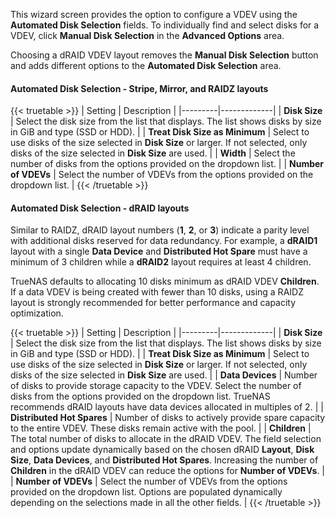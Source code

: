 &NewLine;

This wizard screen provides the option to configure a VDEV using the **Automated Disk Selection** fields.
To individually find and select disks for a VDEV, click **Manual Disk Selection** in the **Advanced Options** area.

Choosing a dRAID VDEV layout removes the **Manual Disk Selection** button and adds different options to the **Automated Disk Selection** area.

#### Automated Disk Selection - Stripe, Mirror, and RAIDZ layouts
{{< truetable >}}
| Setting | Description |
|---------|-------------|
| **Disk Size** | Select the disk size from the list that displays. The list shows disks by size in GiB and type (SSD or HDD). |
| **Treat Disk Size as Minimum** | Select to use disks of the size selected in **Disk Size** or larger. If not selected, only disks of the size selected in **Disk Size** are used. |
| **Width** | Select the number of disks from the options provided on the dropdown list. |
| **Number of VDEVs** | Select the number of VDEVs from the options provided on the dropdown list. |
{{< /truetable >}}

#### Automated Disk Selection - dRAID layouts

Similar to RAIDZ, dRAID layout numbers (**1**, **2**, or **3**) indicate a parity level with additional disks reserved for data redundancy.
For example, a **dRAID1** layout with a single **Data Device** and **Distributed Hot Spare** must have a minimum of 3 children while a **dRAID2** layout requires at least 4 children.

TrueNAS defaults to allocating 10 disks minimum as dRAID VDEV **Children**.
If a data VDEV is being created with fewer than 10 disks, using a RAIDZ layout is strongly recommended for better performance and capacity optimization.

{{< truetable >}}
| Setting | Description |
|---------|-------------|
| **Disk Size** | Select the disk size from the list that displays. The list shows disks by size in GiB and type (SSD or HDD). |
| **Treat Disk Size as Minimum** | Select to use disks of the size selected in **Disk Size** or larger. If not selected, only disks of the size selected in **Disk Size** are used. |
| **Data Devices** | Number of disks to provide storage capacity to the VDEV. Select the number of disks from the options provided on the dropdown list. TrueNAS recommends dRAID layouts have data devices allocated in multiples of 2. |
| **Distributed Hot Spares** | Number of disks to actively provide spare capacity to the entire VDEV. These disks remain active with the pool. |
| **Children** | The total number of disks to allocate in the dRAID VDEV. The field selection and options update dynamically based on the chosen dRAID **Layout**, **Disk Size**, **Data Devices**, and **Distributed Hot Spares**. Increasing the number of **Children** in the dRAID VDEV can reduce the options for **Number of VDEVs**. |
| **Number of VDEVs** | Select the number of VDEVs from the options provided on the dropdown list. Options are populated dynamically depending on the selections made in all the other fields. |
{{< /truetable >}}
